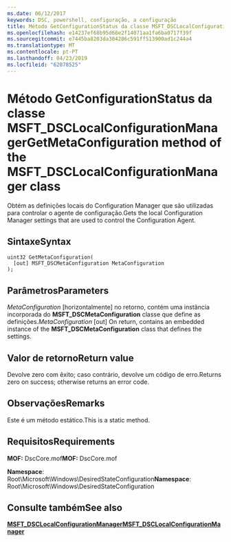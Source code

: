 ```yaml
---
ms.date: 06/12/2017
keywords: DSC, powershell, configuração, a configuração
title: Método GetConfigurationStatus da classe MSFT_DSCLocalConfigurationManager
ms.openlocfilehash: e14237ef68b95d68e2f14071aa1fa6ba0717f39f
ms.sourcegitcommit: e7445ba8203da304286c591ff513900ad1c244a4
ms.translationtype: MT
ms.contentlocale: pt-PT
ms.lasthandoff: 04/23/2019
ms.locfileid: "62078525"
---
```

# <a name="getmetaconfiguration-method-of-the-msftdsclocalconfigurationmanager-class"></a><span data-ttu-id="40fe7-103">Método GetConfigurationStatus da classe MSFT_DSCLocalConfigurationManager</span><span class="sxs-lookup"><span data-stu-id="40fe7-103">GetMetaConfiguration method of the MSFT_DSCLocalConfigurationManager class</span></span>

<span data-ttu-id="40fe7-104">Obtém as definições locais do Configuration Manager que são utilizadas para controlar o agente de configuração.</span><span class="sxs-lookup"><span data-stu-id="40fe7-104">Gets the local Configuration Manager settings that are used to control the Configuration Agent.</span></span>

## <a name="syntax"></a><span data-ttu-id="40fe7-105">Sintaxe</span><span class="sxs-lookup"><span data-stu-id="40fe7-105">Syntax</span></span>

```mof
uint32 GetMetaConfiguration(
  [out] MSFT_DSCMetaConfiguration MetaConfiguration
);
```

## <a name="parameters"></a><span data-ttu-id="40fe7-106">Parâmetros</span><span class="sxs-lookup"><span data-stu-id="40fe7-106">Parameters</span></span>

<span data-ttu-id="40fe7-107">*MetaConfiguration* \[horizontalmente\] no retorno, contém uma instância incorporada do **MSFT_DSCMetaConfiguration** classe que define as definições.</span><span class="sxs-lookup"><span data-stu-id="40fe7-107">*MetaConfiguration* \[out\] On return, contains an embedded instance of the **MSFT_DSCMetaConfiguration** class that defines the settings.</span></span>

## <a name="return-value"></a><span data-ttu-id="40fe7-108">Valor de retorno</span><span class="sxs-lookup"><span data-stu-id="40fe7-108">Return value</span></span>

<span data-ttu-id="40fe7-109">Devolve zero com êxito; caso contrário, devolve um código de erro.</span><span class="sxs-lookup"><span data-stu-id="40fe7-109">Returns zero on success; otherwise returns an error code.</span></span>

## <a name="remarks"></a><span data-ttu-id="40fe7-110">Observações</span><span class="sxs-lookup"><span data-stu-id="40fe7-110">Remarks</span></span>

<span data-ttu-id="40fe7-111">Este é um método estático.</span><span class="sxs-lookup"><span data-stu-id="40fe7-111">This is a static method.</span></span>

## <a name="requirements"></a><span data-ttu-id="40fe7-112">Requisitos</span><span class="sxs-lookup"><span data-stu-id="40fe7-112">Requirements</span></span>

<span data-ttu-id="40fe7-113">**MOF:** DscCore.mof</span><span class="sxs-lookup"><span data-stu-id="40fe7-113">**MOF:** DscCore.mof</span></span>

<span data-ttu-id="40fe7-114">**Namespace**: Root\Microsoft\Windows\DesiredStateConfiguration</span><span class="sxs-lookup"><span data-stu-id="40fe7-114">**Namespace**: Root\Microsoft\Windows\DesiredStateConfiguration</span></span>

## <a name="see-also"></a><span data-ttu-id="40fe7-115">Consulte também</span><span class="sxs-lookup"><span data-stu-id="40fe7-115">See also</span></span>

[<span data-ttu-id="40fe7-116">**MSFT_DSCLocalConfigurationManager**</span><span class="sxs-lookup"><span data-stu-id="40fe7-116">**MSFT_DSCLocalConfigurationManager**</span></span>](msft-dsclocalconfigurationmanager.md)